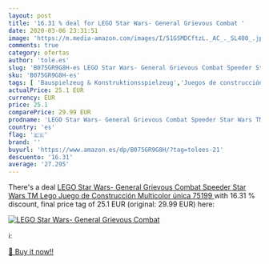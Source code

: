 ```yaml
---
layout: post
title: '16.31 % deal for LEGO Star Wars- General Grievous Combat '
date: 2020-03-06 23:31:51
image: 'https://m.media-amazon.com/images/I/51GSMDCftzL._AC_._SL400_.jpg'
comments: true
category: ofertas
author: 'tole.es'
slug: 'B075GR9G8H-es LEGO Star Wars- General Grievous Combat Speeder Star Wars...'
sku: 'B075GR9G8H-es'
tags: [ 'Bauspielzeug & Konstruktionsspielzeug','Juegos de construcción para niños','Juguetes','Juguetes y juegos','Spielzeug','lego', ]
actualPrice: 25.1 EUR
currency: EUR
price: 25.1
comparePrice: 29.99 EUR
prodname: 'LEGO Star Wars- General Grievous Combat Speeder Star Wars TM Lego Juego de Construcción  Multicolor  única  75199 '
country: 'es'
flag: '🇪🇸'
brand: ''
buyurl: 'https://www.amazon.es/dp/B075GR9G8H/?tag=tolees-21'
descuento: '16.31'
average: '27.295'
---
```


There's a deal [LEGO Star Wars- General Grievous Combat Speeder Star Wars TM Lego Juego de Construcción  Multicolor  única  75199 ](https://www.amazon.es/dp/B075GR9G8H/?tag=tolees-21)  with  16.31 % discount, final price tag of  25.1 EUR (original: 29.99 EUR) here:

[![LEGO Star Wars- General Grievous Combat ](https://m.media-amazon.com/images/I/51GSMDCftzL._AC_._SL400_.jpg)](https://www.amazon.es/dp/B075GR9G8H/?tag=tolees-21)

ℹ️:


[🛒 Buy it now!!](https://www.amazon.es/dp/B075GR9G8H/?tag=tolees-21)
